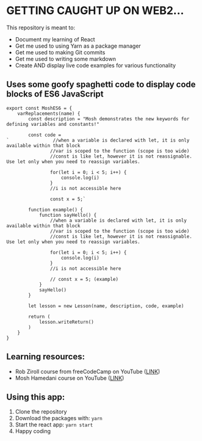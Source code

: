 # GETTING CAUGHT UP ON WEB2...

This repository is meant to:
- Document my learning of React
- Get me used to using Yarn as a package manager
- Get me used to making Git commits
- Get me used to writing some markdown
- Create AND display live code examples for various functionality

## Uses some goofy spaghetti code to display code blocks of ES6 JavaScript

```
export const MoshES6 = {
    varReplacements(name) {
        const description = "Mosh demonstrates the new keywords for defining variables and constants!"

        const code = 
`                //when a variable is declared with let, it is only available within that block
                //var is scoped to the function (scope is too wide)
                //const is like let, however it is not reassignable. Use let only when you need to reassign variables.

                for(let i = 0; i < 5; i++) {
                    console.log(i)
                }
                //i is not accessible here

                const x = 5;`

        function example() {
            function sayHello() {
                //when a variable is declared with let, it is only available within that block
                //var is scoped to the function (scope is too wide)
                //const is like let, however it is not reassignable. Use let only when you need to reassign variables.

                for(let i = 0; i < 5; i++) {
                    console.log(i)
                }
                //i is not accessible here

                // const x = 5; (example)
            }
            sayHello()
        }

        let lesson = new Lesson(name, description, code, example)

        return (
            lesson.writeReturn()
        )
    }
}
```
## Learning resources:

- Rob Ziroll course from freeCodeCamp on YouTube ([LINK](https://www.youtube.com/watch?v=bMknfKXIFA8))
- Mosh Hamedani course on YouTube ([LINK](https://www.youtube.com/watch?v=NCwa_xi0Uuc))

## Using this app:

1. Clone the repository
2. Download the packages with: `yarn`
2. Start the react app: `yarn start`
3. Happy coding
